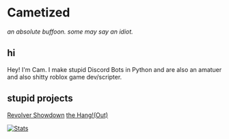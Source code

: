 # Cametized
_an absolute buffoon. some may say an idiot._

## hi
Hey! I'm Cam. I make stupid Discord Bots in Python and are also an amatuer and also shitty roblox game dev/scripter.

## stupid projects
[Revolver Showdown](https://www.roblox.com/games/79241166599204/Revolver-Showdown)
[the Hang!(Out)](https://www.roblox.com/games/81569907562254/the-Hang-Out)

[![Stats](https://github-readme-stats.vercel.app/api?username=Cametized)](https://github.com/anuraghazra/github-readme-stats)
